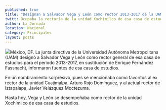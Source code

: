 ```yaml
---
published: true
title: "Designan a Salvador Vega y León como rector 2013-2017 de la UAM"
twitt: Ocupaba la rectoría de la unidad Xochimilco de esa casa de estudios.
author: La Jornada
location: Nacional
category: Principales
layout: posts
---
```


![](http://i.imgur.com/j2ndTAnm.jpg)México, DF. La junta directiva de la Universidad Autónoma Metropolitana (UAM) designó a Salvador Vega y León como rector general de esa casa de estudios para el periodo 2013-2017, en sustitución de Enrique Fernández Fassnacht, informaron fuentes de esa casa de estudios.

En un nombramiento sorpresivo, pues se mencionaba como favoritos al ex rector de la unidad Cuajimalpa, Arturo Rojo Domínguez, y al actual rector de Iztapalapa, Javier Velázquez Moctezuma.

Hasta hoy, Vega y León se desempeñaba como rector de la unidad Xochimilco de esa casa de estudios.
